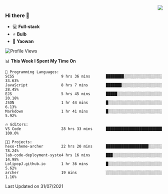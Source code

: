 <img  align="right" src="https://github-readme-stats.vercel.app/api?username=LolipopJ&show_icons=true&count_private=true&hide_title=true&include_all_commits=true&theme=vue">

### Hi there 👋

- :computer: **Full-stack**
- :star: **Bulb**
- :pill: **Yaowan**

<!--START_SECTION:waka-->
![Profile Views](http://img.shields.io/badge/Profile%20Views-0-blue)

📊 **This Week I Spent My Time On** 

```text
💬 Programming Languages: 
SCSS                     9 hrs 36 mins       ████████░░░░░░░░░░░░░░░░░   33.63% 
JavaScript               8 hrs 7 mins        ███████░░░░░░░░░░░░░░░░░░   28.45% 
EJS                      5 hrs 45 mins       █████░░░░░░░░░░░░░░░░░░░░   20.18% 
JSON                     1 hr 44 mins        █░░░░░░░░░░░░░░░░░░░░░░░░   6.13% 
Markdown                 1 hr 41 mins        █░░░░░░░░░░░░░░░░░░░░░░░░   5.92%

🔥 Editors: 
VS Code                  28 hrs 33 mins      █████████████████████████   100.0%

🐱‍💻 Projects: 
hexo-theme-archer        22 hrs 20 mins      ███████████████████░░░░░░   78.24% 
lab-code-deployment-syste4 hrs 16 mins       ███░░░░░░░░░░░░░░░░░░░░░░   14.98% 
LolipopJ.github.io       1 hr 36 mins        █░░░░░░░░░░░░░░░░░░░░░░░░   5.62% 
archer                   19 mins             ░░░░░░░░░░░░░░░░░░░░░░░░░   1.16%

```


 Last Updated on 31/07/2021
<!--END_SECTION:waka-->
